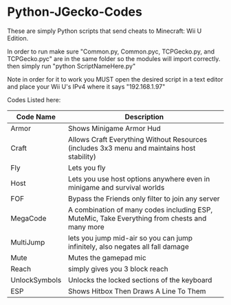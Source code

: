 # Python-JGecko-Codes
These are simply Python scripts that send cheats to Minecraft: Wii U Edition.

In order to run make sure "Common.py, Common.pyc, TCPGecko.py, and TCPGecko.pyc" are in the same folder so the modules will import correctly.
then simply run "python ScriptNameHere.py"

Note in order for it to work you MUST open the desired script in a text editor and place your Wii U's IPv4 where it says "192.168.1.97"

Codes Listed here:

 Code Name  | Description
------------- | -------------
Armor  | Shows Minigame Armor Hud
Craft  | Allows Craft Everything Without Resources (includes 3x3 menu and maintains host stability)
Fly  | Lets you fly
Host  | Lets you use host options anywhere even in minigame and survival worlds
FOF  | Bypass the Friends only filter to join any server
MegaCode  | A combination of many codes including ESP, MuteMic, Take Everything from chests and many more
MultiJump  | lets you jump mid-air so you can jump infinitely, also negates all fall damage
Mute  | Mutes the gamepad mic
Reach  | simply gives you 3 block reach
UnlockSymbols  | Unlocks the locked sections of the keyboard
ESP  | Shows Hitbox Then Draws A Line To Them
